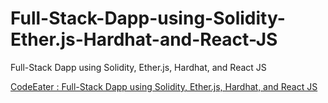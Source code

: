 # Full-Stack-Dapp-using-Solidity-Ether.js-Hardhat-and-React-JS
Full-Stack Dapp using Solidity, Ether.js, Hardhat, and React JS

<a href="https://www.youtube.com/watch?v=CdUDHj2i01Y&list=PLgPmWS2dQHW_CuryjGPkyH0PNXJ2B0hAk&index=22&t=1592s">CodeEater : Full-Stack Dapp using Solidity, Ether.js, Hardhat, and React JS</a>

